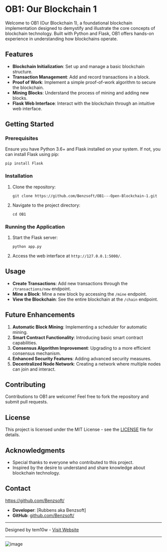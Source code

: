 
# OB1: Our Blockchain 1

Welcome to OB1 (Our Blockchain 1), a foundational blockchain implementation designed to demystify and illustrate the core concepts of blockchain technology. Built with Python and Flask, OB1 offers hands-on experience in understanding how blockchains operate.

## Features

- **Blockchain Initialization**: Set up and manage a basic blockchain structure.
- **Transaction Management**: Add and record transactions in a block.
- **Proof of Work**: Implement a simple proof-of-work algorithm to secure the blockchain.
- **Mining Blocks**: Understand the process of mining and adding new blocks.
- **Flask Web Interface**: Interact with the blockchain through an intuitive web interface.

## Getting Started

### Prerequisites

Ensure you have Python 3.6+ and Flask installed on your system. If not, you can install Flask using pip:

```
pip install Flask
```

### Installation

1. Clone the repository:
   ```
   git clone https://github.com/Benzsoft/OB1---Open-Blockchain-1.git
   ```
2. Navigate to the project directory:
   ```
   cd OB1
   ```

### Running the Application

1. Start the Flask server:
   ```
   python app.py
   ```
2. Access the web interface at `http://127.0.0.1:5000/`.

## Usage

- **Create Transactions**: Add new transactions through the `/transactions/new` endpoint.
- **Mine a Block**: Mine a new block by accessing the `/mine` endpoint.
- **View the Blockchain**: See the entire blockchain at the `/chain` endpoint.

## Future Enhancements

1. **Automatic Block Mining**: Implementing a scheduler for automatic mining.
2. **Smart Contract Functionality**: Introducing basic smart contract capabilities.
3. **Consensus Algorithm Improvement**: Upgrading to a more efficient consensus mechanism.
4. **Enhanced Security Features**: Adding advanced security measures.
5. **Decentralized Node Network**: Creating a network where multiple nodes can join and interact.

## Contributing

Contributions to OB1 are welcome! Feel free to fork the repository and submit pull requests.

## License

This project is licensed under the MIT License - see the [LICENSE](LICENSE) file for details.

## Acknowledgments

- Special thanks to everyone who contributed to this project.
- Inspired by the desire to understand and share knowledge about blockchain technology.

## Contact
https://github.com/Benzsoft/

- **Developer**: [Rubbens aka Benzsoft]
- **GitHub**: [github.com/Benzsoft/](https://github.com/Benzsoft/)

---

Designed by tem10w - [Visit Website](http://abc.com)

---

![image](https://github.com/Benzsoft/OB1---Open-Blockchain-1/assets/30490739/fbce5dd3-06ad-4200-85aa-a9d3e4a60ce9)

